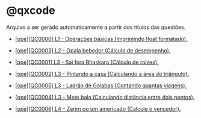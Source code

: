 # @qxcode

Arquivo a ser gerado automaticamente a partir dos títulos das questões.

- [[ope][QC0000] L1 - Operações básicas
(Imprimindo float formatado).](base/0000/Readme.md#qxcode)

- [[ope][QC0003] L2 - Opala bebedor
(Cálculo de desempenho).](base/0003/Readme.md#qxcode)

- [[ope][QC0001] L3 - Sai fora Bhaskara
(Cálculo de raízes).](base/0001/Readme.md#qxcode)

- [[ope][QC0002] L3 - Pintando a casa
(Calculando a área do triângulo).](base/0002/Readme.md#qxcode)

- [[ope][QC0005] L3 - Ladrão de Goiabas
(Contando quantas viagens).](base/0005/Readme.md#qxcode)

- [[ope][QC0004] L3 - Mete bala
(Calculando distância entre dois pontos).](base/0004/Readme.md#qxcode)

- [[ope][QC0006] L4 - Zerim ou um americado
(Calcule o vencedor).](base/0006/Readme.md#qxcode)


